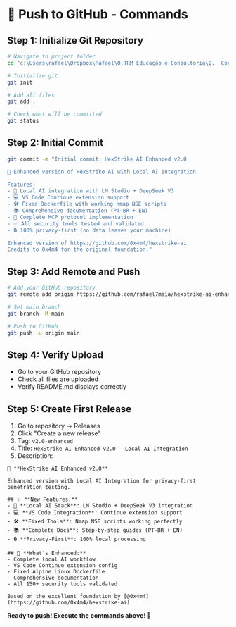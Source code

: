 # 🚀 Push to GitHub - Commands

## **Step 1: Initialize Git Repository**
```bash
# Navigate to project folder
cd "c:\Users\rafael\Dropbox\Rafael\0.TRM Educação e Consultoria\2.  Consultoria\2.Segurança\todosYml\kali com ia"

# Initialize git
git init

# Add all files
git add .

# Check what will be committed
git status
```

## **Step 2: Initial Commit**
```bash
git commit -m "Initial commit: HexStrike AI Enhanced v2.0

🚀 Enhanced version of HexStrike AI with Local AI Integration

Features:
- 🤖 Local AI integration with LM Studio + DeepSeek V3
- 💻 VS Code Continue extension support  
- 🛠️ Fixed Dockerfile with working nmap NSE scripts
- 📚 Comprehensive documentation (PT-BR + EN)
- 🔗 Complete MCP protocol implementation
- ✅ All security tools tested and validated
- 🔒 100% privacy-first (no data leaves your machine)

Enhanced version of https://github.com/0x4m4/hexstrike-ai
Credits to 0x4m4 for the original foundation."
```

## **Step 3: Add Remote and Push**
```bash
# Add your GitHub repository
git remote add origin https://github.com/rafael7maia/hexstrike-ai-enhanced.git

# Set main branch
git branch -M main

# Push to GitHub
git push -u origin main
```

## **Step 4: Verify Upload**
- Go to your GitHub repository
- Check all files are uploaded
- Verify README.md displays correctly

## **Step 5: Create First Release**
1. Go to repository → Releases
2. Click "Create a new release"
3. Tag: `v2.0-enhanced`
4. Title: `HexStrike AI Enhanced v2.0 - Local AI Integration`
5. Description:
```
🚀 **HexStrike AI Enhanced v2.0**

Enhanced version with Local AI Integration for privacy-first penetration testing.

## ✨ **New Features:**
- 🤖 **Local AI Stack**: LM Studio + DeepSeek V3 integration
- 💻 **VS Code Integration**: Continue extension support
- 🛠️ **Fixed Tools**: Nmap NSE scripts working perfectly
- 📚 **Complete Docs**: Step-by-step guides (PT-BR + EN)
- 🔒 **Privacy-First**: 100% local processing

## 🎯 **What's Enhanced:**
- Complete local AI workflow
- VS Code Continue extension config
- Fixed Alpine Linux Dockerfile
- Comprehensive documentation
- All 150+ security tools validated

Based on the excellent foundation by [@0x4m4](https://github.com/0x4m4/hexstrike-ai)
```

**Ready to push! Execute the commands above! 🎉**